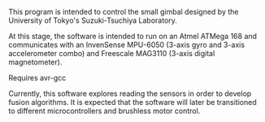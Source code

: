 This program is intended to control the small gimbal designed by the University
of Tokyo's Suzuki-Tsuchiya Laboratory.

At this stage, the software is intended to run on an Atmel ATMega 168 and
communicates with an InvenSense MPU-6050 (3-axis gyro and 3-axis accelerometer
combo) and Freescale MAG3110 (3-axis digital magnetometer).

Requires avr-gcc

Currently, this software explores reading the sensors in order to develop fusion
algorithms. It is expected that the software will later be transitioned to
different microcontrollers and brushless motor control.